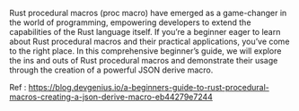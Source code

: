 Rust procedural macros (proc macro) have emerged as a game-changer in the world of programming, empowering developers to extend the capabilities of the Rust language itself. If you’re a beginner eager to learn about Rust procedural macros and their practical applications, you’ve come to the right place. In this comprehensive beginner’s guide, we will explore the ins and outs of Rust procedural macros and demonstrate their usage through the creation of a powerful JSON derive macro.

Ref : https://blog.devgenius.io/a-beginners-guide-to-rust-procedural-macros-creating-a-json-derive-macro-eb44279e7244